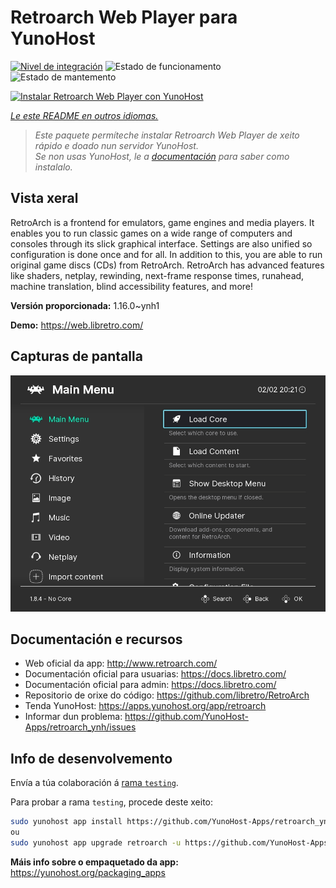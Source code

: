 <!--
NOTA: Este README foi creado automáticamente por <https://github.com/YunoHost/apps/tree/master/tools/readme_generator>
NON debe editarse manualmente.
-->

# Retroarch Web Player para YunoHost

[![Nivel de integración](https://dash.yunohost.org/integration/retroarch.svg)](https://dash.yunohost.org/appci/app/retroarch) ![Estado de funcionamento](https://ci-apps.yunohost.org/ci/badges/retroarch.status.svg) ![Estado de mantemento](https://ci-apps.yunohost.org/ci/badges/retroarch.maintain.svg)

[![Instalar Retroarch Web Player con YunoHost](https://install-app.yunohost.org/install-with-yunohost.svg)](https://install-app.yunohost.org/?app=retroarch)

*[Le este README en outros idiomas.](./ALL_README.md)*

> *Este paquete permíteche instalar Retroarch Web Player de xeito rápido e doado nun servidor YunoHost.*  
> *Se non usas YunoHost, le a [documentación](https://yunohost.org/install) para saber como instalalo.*

## Vista xeral

RetroArch is a frontend for emulators, game engines and media players.
It enables you to run classic games on a wide range of computers and consoles through its slick graphical interface. Settings are also unified so configuration is done once and for all.
In addition to this, you are able to run original game discs (CDs) from RetroArch.
RetroArch has advanced features like shaders, netplay, rewinding, next-frame response times, runahead, machine translation, blind accessibility features, and more!


**Versión proporcionada:** 1.16.0~ynh1

**Demo:** <https://web.libretro.com/>

## Capturas de pantalla

![Captura de pantalla de Retroarch Web Player](./doc/screenshots/ozone-main-menu.jpg)

## Documentación e recursos

- Web oficial da app: <http://www.retroarch.com/>
- Documentación oficial para usuarias: <https://docs.libretro.com/>
- Documentación oficial para admin: <https://docs.libretro.com/>
- Repositorio de orixe do código: <https://github.com/libretro/RetroArch>
- Tenda YunoHost: <https://apps.yunohost.org/app/retroarch>
- Informar dun problema: <https://github.com/YunoHost-Apps/retroarch_ynh/issues>

## Info de desenvolvemento

Envía a túa colaboración á [rama `testing`](https://github.com/YunoHost-Apps/retroarch_ynh/tree/testing).

Para probar a rama `testing`, procede deste xeito:

```bash
sudo yunohost app install https://github.com/YunoHost-Apps/retroarch_ynh/tree/testing --debug
ou
sudo yunohost app upgrade retroarch -u https://github.com/YunoHost-Apps/retroarch_ynh/tree/testing --debug
```

**Máis info sobre o empaquetado da app:** <https://yunohost.org/packaging_apps>
